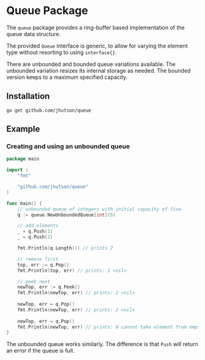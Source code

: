 # Queue Package
The `queue` package provides a ring-buffer based implementation of the queue data structure.

The provided `Queue` interface is generic, to allow for varying the element type without resorting to using `interface{}`.

There are unbounded and bounded queue variations available. The unbounded variation resizes its internal storage as needed. The bounded version keeps to a maximum specified capacity.

## Installation
```shell
go get github.com/jhutson/queue
```

## Example
### Creating and using an unbounded queue

```go
package main

import (
	"fmt"

	"github.com/jhutson/queue"
)

func main() {
	// unbounded queue of integers with initial capacity of five.
	q := queue.NewUnboundedQueue[int](5)

	// add elements
	_ = q.Push(1)
	_ = q.Push(2)

	fmt.Println(q.Length()) // prints 2

	// remove first
	top, err := q.Pop()
	fmt.Println(top, err) // prints: 1 <nil>

	// peek next
	newTop, err := q.Peek()
	fmt.Println(newTop, err) // prints: 2 <nil>
	
	newTop, err = q.Pop()
	fmt.Println(newTop, err) // prints: 2 <nil>
	
	newTop, err = q.Pop()
	fmt.Println(newTop, err) // prints: 0 cannot take element from empty queue
}
```

The unbounded queue works similarly. The difference is that `Push` will return an error if the queue is full.

